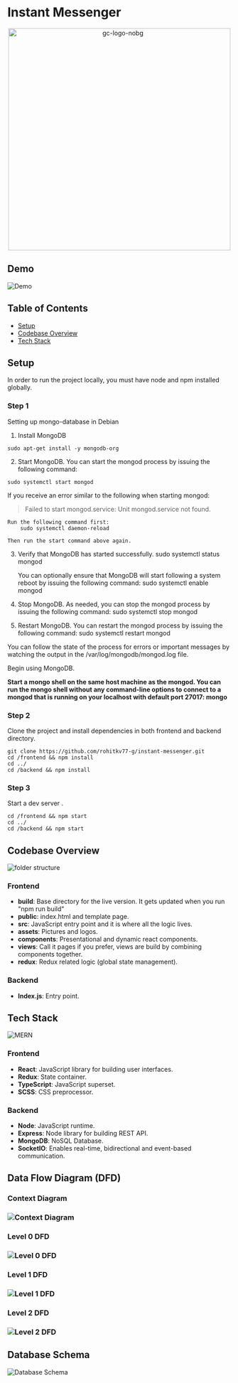 # Instant Messenger

<p align="center"><img src="https://raw.githubusercontent.com/rohitkv77-g/instant-messenger/main/frontend/src/js/assets/images/logo-dark.png" alt="gc-logo-nobg" border="0" width="500px"></p>
<h2>Demo </h2>

![Demo](https://raw.githubusercontent.com/BhCh7051/instant-messenger/main/Readme/ChattyAnimation.gif)


<h2>Table of Contents</h2>
<ul>
  <li><a href="#setup">Setup</a></li>
  <li><a href="#codebase">Codebase Overview</a></li>
  <li><a href="#tech">Tech Stack</a></li>
</ul>

<h2 id="setup">Setup</h2>
<p>In order to run the project locally, you must have node and npm installed globally.</p>

<h3>Step 1</h3>

Setting up mongo-database in Debian

1. Install MongoDB

```
sudo apt-get install -y mongodb-org
```

2. Start MongoDB.
   You can start the mongod process by issuing the following command:

```
sudo systemctl start mongod
```

If you receive an error similar to the following when starting mongod:

> Failed to start mongod.service: Unit mongod.service not found.

    Run the following command first:
    	sudo systemctl daemon-reload

    Then run the start command above again.

3. Verify that MongoDB has started successfully.
   sudo systemctl status mongod

   You can optionally ensure that MongoDB will start following a system reboot by issuing the following command:
   sudo systemctl enable mongod

4. Stop MongoDB.
   As needed, you can stop the mongod process by issuing the following command:
   sudo systemctl stop mongod

5. Restart MongoDB.
   You can restart the mongod process by issuing the following command:
   sudo systemctl restart mongod

You can follow the state of the process for errors or important messages by watching the output in the /var/log/mongodb/mongod.log file.

Begin using MongoDB.

**Start a mongo shell on the same host machine as the mongod. You can run the mongo shell without any command-line options to connect to a mongod that is running on your localhost with default port 27017:
mongo**

<h3>Step 2</h3>
Clone the project and install dependencies in both frontend and backend directory.

```
git clone https://github.com/rohitkv77-g/instant-messenger.git
cd /frontend && npm install
cd ../
cd /backend && npm install
```

<h3>Step 3</h3>
Start a dev server .

```
cd /frontend && npm start
cd ../
cd /backend && npm start
```

<h2 id="codebase">Codebase Overview</h2>

![folder structure](https://dev-to-uploads.s3.amazonaws.com/i/xrlls8w9wokvbrzns7fn.png)

<h3>Frontend</h3>
<ul>
<li><b>build</b>: Base directory for the live version. It gets updated when you run "npm run build"</li>
<li><b>public</b>: index.html and template page.</li>
<li><b>src</b>: JavaScript entry point and it is where all the logic lives.</li>
<li><b>assets</b>: Pictures and logos.</li>
<li><b>components</b>: Presentational and dynamic react components.</li>
<li><b>views</b>: Call it pages if you prefer, views are build by combining components together.</li>
<li><b>redux</b>: Redux related logic (global state management).</li>
</ul>

<h3>Backend</h3>
<ul>
<li><b>Index.js</b>: Entry point.</li>
</ul>

<h2 id="tech">Tech Stack</h2>

![MERN](https://blog.hyperiondev.com/wp-content/uploads/2018/09/Blog-Article-MERN-Stack.jpg)

<h3>Frontend</h3>
<ul>
<li><b>React</b>: JavaScript library for building user interfaces.</li>
<li><b>Redux</b>: State container.</li>
<li><b>TypeScript</b>: JavaScript superset.</li>
<li><b>SCSS</b>: CSS preprocessor.</li>
</ul>

<h3>Backend</h3>
<ul>
<li><b>Node</b>: JavaScript runtime.</li>
<li><b>Express</b>: Node library for building REST API.</li>
<li><b>MongoDB</b>: NoSQL Database.</li>
<li><b>SocketIO</b>: Enables real-time, bidirectional and event-based communication.</li>
</ul>

<h2 id="DFD">Data Flow Diagram (DFD)</h2>
<h3> Context Diagram<h3>
  
![Context Diagram](https://raw.githubusercontent.com/BhCh7051/instant-messenger/main/Readme/Context%20Diagram%20for%20Chat%20App.svg)
<h3> Level 0 DFD <h3>
  
![Level 0 DFD](https://raw.githubusercontent.com/BhCh7051/instant-messenger/main/Readme/Level%200%20DFD.svg)
<h3> Level 1 DFD <h3>
  
![Level 1 DFD](https://raw.githubusercontent.com/BhCh7051/instant-messenger/main/Readme/Level%201%20DFD.svg)
<h3> Level 2 DFD <h3>
  
![Level 2 DFD](https://raw.githubusercontent.com/BhCh7051/instant-messenger/main/Readme/Level%202%20DFD.svg)
<h2 id="Database">Database Schema</h2>
  
![Database Schema](https://raw.githubusercontent.com/BhCh7051/instant-messenger/main/Readme/DataBase.svg)
